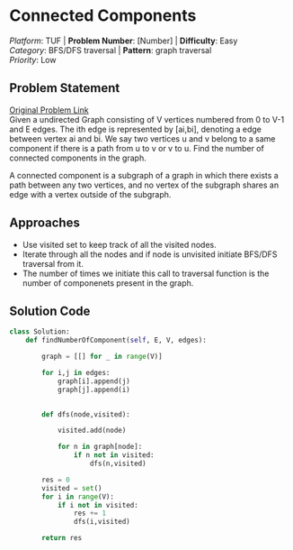 # Connected Components

*Platform*: TUF | **Problem Number**: [Number] | **Difficulty**: Easy  
*Category*: BFS/DFS traversal | **Pattern**: graph traversal  
*Priority*: Low

## Problem Statement
[Original Problem Link](https://takeuforward.org/plus/dsa/problems/connected-components)  
Given a undirected Graph consisting of V vertices numbered from 0 to V-1 and E edges. The ith edge is represented by [ai,bi], denoting a edge between vertex ai and bi. We say two vertices u and v belong to a same component if there is a path from u to v or v to u. Find the number of connected components in the graph.

A connected component is a subgraph of a graph in which there exists a path between any two vertices, and no vertex of the subgraph shares an edge with a vertex outside of the subgraph.

## Approaches
- Use visited set to keep track of all the visited nodes.
- Iterate through all the nodes and if node is unvisited initiate BFS/DFS traversal from it.
- The number of times we initiate this call to traversal function is the number of componenets present in the graph.

## Solution Code
```python
class Solution:
    def findNumberOfComponent(self, E, V, edges):

        graph = [[] for _ in range(V)]

        for i,j in edges:
            graph[i].append(j)
            graph[j].append(i)

        
        def dfs(node,visited):

            visited.add(node)

            for n in graph[node]:
                if n not in visited:
                    dfs(n,visited)

        res = 0
        visited = set()
        for i in range(V):
            if i not in visited:
                res += 1
                dfs(i,visited)

        return res
```
